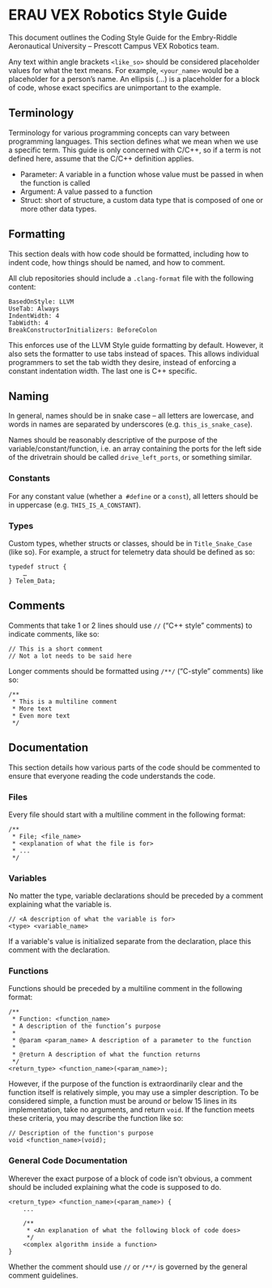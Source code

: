 # ERAU VEX Robotics Style Guide

This document outlines the Coding Style Guide for the Embry-Riddle Aeronautical University – Prescott Campus VEX Robotics team.

Any text within angle brackets `<like_so>` should be considered placeholder values for what the text means. For example, `<your_name>` would be a placeholder for a person’s name. An ellipsis (…) is a placeholder for a block of code, whose exact specifics are unimportant to the example.

## Terminology

Terminology for various programming concepts can vary between programming languages. This section defines what we mean when we use a specific term. This guide is only concerned with C/C++, so if a term is not defined here, assume that the C/C++ definition applies.

- Parameter: A variable in a function whose value must be passed in when the function is called
- Argument: A value passed to a function
- Struct: short of structure, a custom data type that is composed of one or more other data types.

## Formatting

This section deals with how code should be formatted, including how to indent code, how things should be named, and how to comment.

All club repositories should include a `.clang-format` file with the following content:

```
BasedOnStyle: LLVM
UseTab: Always
IndentWidth: 4
TabWidth: 4
BreakConstructorInitializers: BeforeColon
```

This enforces use of the LLVM Style guide formatting by default. However, it also sets the formatter to use tabs instead of spaces. This allows individual programmers to set the tab width they desire, instead of enforcing a constant indentation width. The last one is C++ specific.

## Naming

In general, names should be in snake case – all letters are lowercase, and words in names are separated by underscores (e.g. `this_is_snake_case`).

Names should be reasonably descriptive of the purpose of the variable/constant/function, i.e. an array containing the ports for the left side of the drivetrain should be called `drive_left_ports`, or something similar.

### Constants

For any constant value (whether a` #define` or a `const`), all letters should be in uppercase (e.g. `THIS_IS_A_CONSTANT`).

### Types

Custom types, whether structs or classes, should be in `Title_Snake_Case` (like so). For example, a struct for telemetry data should be defined as so:
```
typedef struct {
	…
} Telem_Data;
```
## Comments
Comments that take 1 or 2 lines should use `//` (“C++ style” comments) to indicate comments, like so:

```
// This is a short comment
// Not a lot needs to be said here
```

Longer comments should be formatted using `/**/` (“C-style” comments) like so:

```
/**
 * This is a multiline comment
 * More text
 * Even more text
 */
 ```

## Documentation
This section details how various parts of the code should be commented to ensure that everyone reading the code understands the code.

### Files

Every file should start with a multiline comment in the following format:

```
/**
 * File; <file_name>
 * <explanation of what the file is for>
 * ...
 */
```

### Variables

No matter the type, variable declarations should be preceded by a comment explaining what the variable is.

```
// <A description of what the variable is for>
<type> <variable_name>
```

If a variable's value is initialized separate from the declaration, place this comment with the declaration.

### Functions
Functions should be preceded by a multiline comment in the following format:

```
/**
 * Function: <function_name>
 * A description of the function’s purpose
 * 
 * @param <param_name> A description of a parameter to the function
 *
 * @return A description of what the function returns
 */
<return_type> <function_name>(<param_name>);
```

However, if the purpose of the function is extraordinarily clear and the function itself is relatively simple, you may use a simpler description. To be considered simple, a function must be around or below 15 lines in its implementation, take no arguments, and return `void`. If the function meets these criteria, you may describe the function like so:
```
// Description of the function's purpose
void <function_name>(void);
```

### General Code Documentation

Wherever the exact purpose of a block of code isn't obvious, a comment should be included explaining what the code is supposed to do.
```
<return_type> <function_name>(<param_name>) {
    ...

    /**
     * <An explanation of what the following block of code does>
     */
    <complex algorithm inside a function>
}
```

Whether the comment should use `//` or `/**/` is governed by the general comment guidelines.